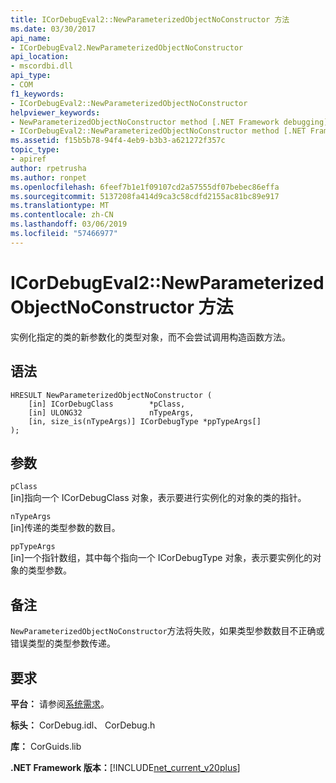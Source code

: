 ```yaml
---
title: ICorDebugEval2::NewParameterizedObjectNoConstructor 方法
ms.date: 03/30/2017
api_name:
- ICorDebugEval2.NewParameterizedObjectNoConstructor
api_location:
- mscordbi.dll
api_type:
- COM
f1_keywords:
- ICorDebugEval2::NewParameterizedObjectNoConstructor
helpviewer_keywords:
- NewParameterizedObjectNoConstructor method [.NET Framework debugging]
- ICorDebugEval2::NewParameterizedObjectNoConstructor method [.NET Framework debugging]
ms.assetid: f15b5b78-94f4-4eb9-b3b3-a621272f357c
topic_type:
- apiref
author: rpetrusha
ms.author: ronpet
ms.openlocfilehash: 6feef7b1e1f09107cd2a57555df07bebec86effa
ms.sourcegitcommit: 5137208fa414d9ca3c58cdfd2155ac81bc89e917
ms.translationtype: MT
ms.contentlocale: zh-CN
ms.lasthandoff: 03/06/2019
ms.locfileid: "57466977"
---
```

# <a name="icordebugeval2newparameterizedobjectnoconstructor-method"></a>ICorDebugEval2::NewParameterizedObjectNoConstructor 方法
实例化指定的类的新参数化的类型对象，而不会尝试调用构造函数方法。  
  
## <a name="syntax"></a>语法  
  
```  
HRESULT NewParameterizedObjectNoConstructor (  
    [in] ICorDebugClass        *pClass,  
    [in] ULONG32               nTypeArgs,  
    [in, size_is(nTypeArgs)] ICorDebugType *ppTypeArgs[]  
);  
```  
  
## <a name="parameters"></a>参数  
 `pClass`  
 [in]指向一个 ICorDebugClass 对象，表示要进行实例化的对象的类的指针。  
  
 `nTypeArgs`  
 [in]传递的类型参数的数目。  
  
 `ppTypeArgs`  
 [in]一个指针数组，其中每个指向一个 ICorDebugType 对象，表示要实例化的对象的类型参数。  
  
## <a name="remarks"></a>备注  
 `NewParameterizedObjectNoConstructor`方法将失败，如果类型参数数目不正确或错误类型的类型参数传递。  
  
## <a name="requirements"></a>要求  
 **平台：** 请参阅[系统需求](../../../../docs/framework/get-started/system-requirements.md)。  
  
 **标头：** CorDebug.idl、 CorDebug.h  
  
 **库：** CorGuids.lib  
  
 **.NET Framework 版本：**[!INCLUDE[net_current_v20plus](../../../../includes/net-current-v20plus-md.md)]
